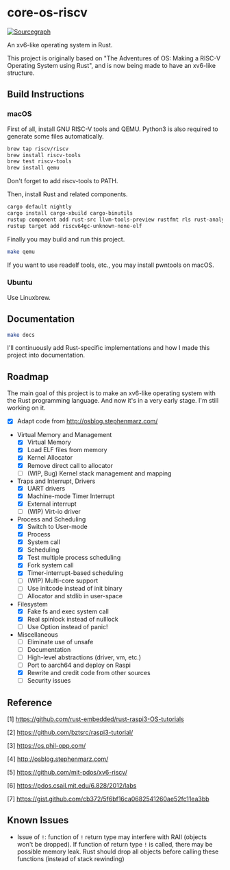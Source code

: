 # core-os-riscv

[![Sourcegraph](https://sourcegraph.com/github.com/skyzh/core-os-riscv/-/badge.svg)](https://sourcegraph.com/github.com/skyzh/core-os-riscv?badge)

An xv6-like operating system in Rust.

This project is originally based on "The Adventures of OS: Making a RISC-V Operating System using Rust",
and is now being made to have an xv6-like structure.

## Build Instructions

### macOS

First of all, install GNU RISC-V tools and QEMU. Python3 is also required to generate some files automatically.

```bash
brew tap riscv/riscv
brew install riscv-tools
brew test riscv-tools
brew install qemu
```

Don't forget to add riscv-tools to PATH.

Then, install Rust and related components.

```bash
cargo default nightly
cargo install cargo-xbuild cargo-binutils
rustup component add rust-src llvm-tools-preview rustfmt rls rust-analysis
rustup target add riscv64gc-unknown-none-elf
```

Finally you may build and run this project.

```bash
make qemu
```

If you want to use readelf tools, etc., you may install pwntools on macOS.

### Ubuntu

Use Linuxbrew.

## Documentation

```bash
make docs
```

I'll continuously add Rust-specific implementations and how I made this project into documentation.

## Roadmap

The main goal of this project is to make an xv6-like operating system with the Rust programming language. And now it's in a very early stage. I'm still working on it.

- [x] Adapt code from http://osblog.stephenmarz.com/

* Virtual Memory and Management
    - [x] Virtual Memory
    - [x] Load ELF files from memory
    - [x] Kernel Allocator
    - [x] Remove direct call to allocator
    - [ ] (WIP, Bug) Kernel stack management and mapping
* Traps and Interrupt, Drivers
    - [x] UART drivers
    - [x] Machine-mode Timer Interrupt
    - [x] External interrupt
    - [ ] (WIP) Virt-io driver
* Process and Scheduling
    - [x] Switch to User-mode
    - [x] Process
    - [x] System call
    - [x] Scheduling
    - [x] Test multiple process scheduling
    - [x] Fork system call
    - [x] Timer-interrupt-based scheduling
    - [ ] (WIP) Multi-core support
    - [ ] Use initcode instead of init binary
    - [ ] Allocator and stdlib in user-space
* Filesystem
    - [x] Fake fs and exec system call
    - [x] Real spinlock instead of nulllock
    - [ ] Use Option instead of panic!
* Miscellaneous
    - [ ] Eliminate use of unsafe
    - [ ] Documentation
    - [ ] High-level abstractions (driver, vm, etc.)
    - [ ] Port to aarch64 and deploy on Raspi
    - [x] Rewrite and credit code from other sources
    - [ ] Security issues

## Reference

[1] https://github.com/rust-embedded/rust-raspi3-OS-tutorials

[2] https://github.com/bztsrc/raspi3-tutorial/

[3] https://os.phil-opp.com/

[4] http://osblog.stephenmarz.com/

[5] https://github.com/mit-pdos/xv6-riscv/

[6] https://pdos.csail.mit.edu/6.828/2012/labs

[7] https://gist.github.com/cb372/5f6bf16ca0682541260ae52fc11ea3bb

## Known Issues

* Issue of `!`: function of `!` return type may interfere with RAII (objects won't be dropped). If function of return type `!` is called, there may be possible memory leak. Rust should drop all objects before calling these functions (instead of stack rewinding)
